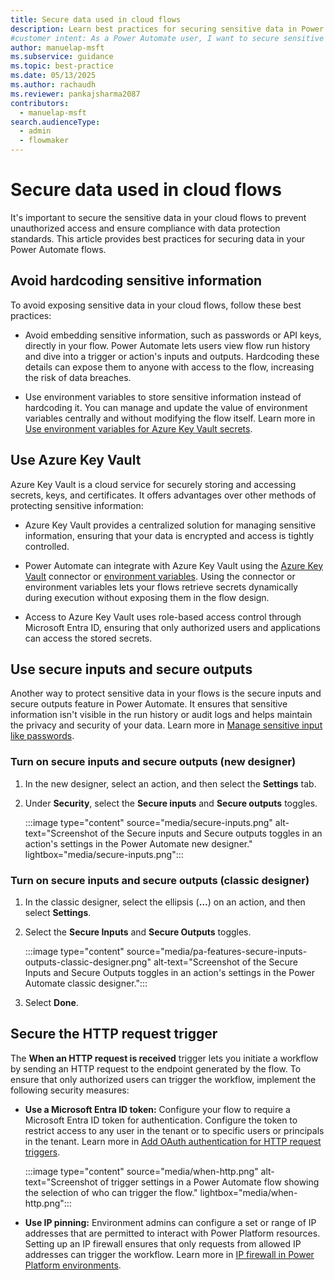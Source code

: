 ```yaml
---
title: Secure data used in cloud flows
description: Learn best practices for securing sensitive data in Power Automate cloud flows, including using Azure Key Vault and securing inputs and outputs.
#customer intent: As a Power Automate user, I want to secure sensitive data in Power Automate cloud flows so that I can prevent unauthorized access and ensure compliance with data protection standards.
author: manuelap-msft
ms.subservice: guidance
ms.topic: best-practice
ms.date: 05/13/2025
ms.author: rachaudh
ms.reviewer: pankajsharma2087
contributors: 
  - manuelap-msft
search.audienceType: 
  - admin
  - flowmaker
---
```


# Secure data used in cloud flows

It's important to secure the sensitive data in your cloud flows to prevent unauthorized access and ensure compliance with data protection standards. This article provides best practices for securing data in your Power Automate flows.

## Avoid hardcoding sensitive information

To avoid exposing sensitive data in your cloud flows, follow these best practices:

- Avoid embedding sensitive information, such as passwords or API keys, directly in your flow. Power Automate lets users view flow run history and dive into a trigger or action's inputs and outputs. Hardcoding these details can expose them to anyone with access to the flow, increasing the risk of data breaches.

- Use environment variables to store sensitive information instead of hardcoding it. You can manage and update the value of environment variables centrally and without modifying the flow itself. Learn more in [Use environment variables for Azure Key Vault secrets](/power-apps/maker/data-platform/environmentvariables-azure-key-vault-secrets).

## Use Azure Key Vault

Azure Key Vault is a cloud service for securely storing and accessing secrets, keys, and certificates. It offers advantages over other methods of protecting sensitive information:

- Azure Key Vault provides a centralized solution for managing sensitive information, ensuring that your data is encrypted and access is tightly controlled.

- Power Automate can integrate with Azure Key Vault using the [Azure Key Vault](/connectors/keyvault/) connector or [environment variables](#avoid-hardcoding-sensitive-information). Using the connector or environment variables lets your flows retrieve secrets dynamically during execution without exposing them in the flow design.

- Access to Azure Key Vault uses role-based access control through Microsoft Entra ID, ensuring that only authorized users and applications can access the stored secrets.

## Use secure inputs and secure outputs

Another way to protect sensitive data in your flows is the secure inputs and secure outputs feature in Power Automate. It ensures that sensitive information isn't visible in the run history or audit logs and helps maintain the privacy and security of your data. Learn more in [Manage sensitive input like passwords](/power-automate/how-tos-use-sensitive-input).

### Turn on secure inputs and secure outputs (new designer)

1. In the new designer, select an action, and then select the **Settings** tab.

1. Under **Security**, select the **Secure inputs** and **Secure outputs** toggles.

    :::image type="content" source="media/secure-inputs.png" alt-text="Screenshot of the Secure inputs and Secure outputs toggles in an action's settings in the Power Automate new designer." lightbox="media/secure-inputs.png":::

### Turn on secure inputs and secure outputs (classic designer)

1. In the classic designer, select the ellipsis (**&hellip;**) on an action, and then select **Settings**.

1. Select the **Secure Inputs** and **Secure Outputs** toggles.

    :::image type="content" source="media/pa-features-secure-inputs-outputs-classic-designer.png" alt-text="Screenshot of the Secure Inputs and Secure Outputs toggles in an action's settings in the Power Automate classic designer.":::

1. Select **Done**.

## Secure the HTTP request trigger

The **When an HTTP request is received** trigger lets you initiate a workflow by sending an HTTP request to the endpoint generated by the flow. To ensure that only authorized users can trigger the workflow, implement the following security measures:

- **Use a Microsoft Entra ID token:** Configure your flow to require a Microsoft Entra ID token for authentication. Configure the token to restrict access to any user in the tenant or to specific users or principals in the tenant. Learn more in [Add OAuth authentication for HTTP request triggers](/power-automate/oauth-authentication).

    :::image type="content" source="media/when-http.png" alt-text="Screenshot of trigger settings in a Power Automate flow showing the selection of who can trigger the flow." lightbox="media/when-http.png":::

- **Use IP pinning:** Environment admins can configure a set or range of IP addresses that are permitted to interact with Power Platform resources. Setting up an IP firewall ensures that only requests from allowed IP addresses can trigger the workflow. Learn more in [IP firewall in Power Platform environments](/power-platform/admin/ip-firewall).
